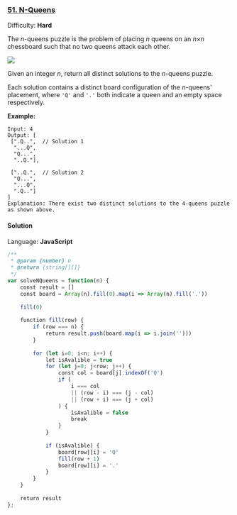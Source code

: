 ### [51\. N-Queens](https://leetcode.com/problems/n-queens/)

Difficulty: **Hard**


The _n_-queens puzzle is the problem of placing _n_ queens on an _n_×_n_ chessboard such that no two queens attack each other.

![](https://assets.leetcode.com/uploads/2018/10/12/8-queens.png)

Given an integer _n_, return all distinct solutions to the _n_-queens puzzle.

Each solution contains a distinct board configuration of the _n_-queens' placement, where `'Q'` and `'.'` both indicate a queen and an empty space respectively.

**Example:**

```
Input: 4
Output: [
 [".Q..",  // Solution 1
  "...Q",
  "Q...",
  "..Q."],

 ["..Q.",  // Solution 2
  "Q...",
  "...Q",
  ".Q.."]
]
Explanation: There exist two distinct solutions to the 4-queens puzzle as shown above.
```


#### Solution

Language: **JavaScript**

```javascript
/**
 * @param {number} n
 * @return {string[][]}
 */
var solveNQueens = function(n) {
    const result = []
    const board = Array(n).fill(0).map(i => Array(n).fill('.'))
    
    fill(0)
    
    function fill(row) {
        if (row === n) {
            return result.push(board.map(i => i.join('')))
        }
        
        for (let i=0; i<n; i++) {
            let isAvalible = true
            for (let j=0; j<row; j++) {
                const col = board[j].indexOf('Q')
                if (
                    i === col
                    || (row - i) === (j - col)
                    || (row + i) === (j + col)
                ) {
                    isAvalible = false
                    break
                }
            }
            
            if (isAvalible) {
                board[row][i] = 'Q'
                fill(row + 1)
                board[row][i] = '.'
            }
        }
    }
​
    return result
};
```